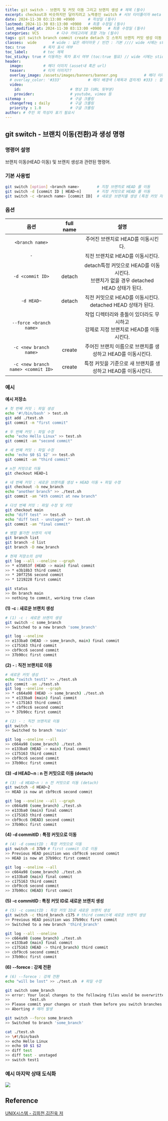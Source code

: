 ```yaml
---
title: git switch - 브랜치 및 커밋 이동 그리고 브랜치 생성 # 제목 (필수)
excerpt: checkout과 비슷하지만 달라지려고 노력중인 switch # 서브 타이틀이자 meta description (필수)
date: 2024-11-30 03:13:00 +0900      # 작성일 (필수)
lastmod: 2024-11-30 03:13:00 +0900   # 최종 수정일 (필수)
last_modified_at: 2024-11-30 03:13:00 +0900   # 최종 수정일 (필수)
categories: VCS        # 다수 카테고리에 포함 가능 (필수)
tags: git switch branch commit create detach 깃 스위치 브랜치 커밋 생성 이동                     # 태그 복수개 가능 (필수)
classes:  wide       # wide : 넓은 레이아웃 / 빈칸 : 기본 //// wide 시에는 sticky toc 불가
toc: true        # 목차 표시 여부
toc_label:       # toc 제목
toc_sticky: true # 이동하는 목차 표시 여부 (toc:true 필요) // wide 시에는 sticky toc 불가
header: 
  image:         # 헤더 이미지 (asset내 혹은 url)
  teaser:        # 티저 이미지??
  overlay_image: /assets/images/banners/banner.png            # 헤더 이미지 (제목과 겹치게)
  # overlay_color: '#333'            # 헤더 배경색 (제목과 겹치게) #333 : 짙은 회색 (필수)
  video:
    id:                      # 영상 ID (URL 뒷부분)
    provider:                # youtube, vimeo 등
sitemap :                    # 구글 크롤링
  changefreq : daily         # 구글 크롤링
  priority : 1.0             # 구글 크롤링
author: # 주인 외 작성자 표기 필요시
---
```

<!--postNo: 20241130_003-->


## git switch - 브랜치 이동(전환)과 생성 명령  

### 명령어 설명  

브랜치 이동(HEAD 이동) 및 브랜치 생성과 관련된 명령어.  

### 기본 사용법  

```bash
git switch [option] <branch name>        # 지정 브랜치로 HEAD 를 이동
git switch -d [commit ID | HEAD~n]       # 지정 커밋으로 HEAD 를 이동
git switch -c <branch name> [commit ID]  # 새로운 브랜치를 생성 (특정 커밋 지정 가능)
```

### 옵션  

|옵션|full name|설명|
|:---:|:---:|:---:|
|`<branch name>`||주어진 브랜치로 HEAD를 이동시킨다.|
|`-`||직전 브랜치로 HEAD를 이동시킨다.|
|`-d <commit ID>`|detach|detach특정 커밋으로 HEAD를 이동시킨다.<br>브랜치가 없을 경우 detached HEAD 상태가 된다.|
|`-d HEAD~`|detach|직전 커밋으로 HEAD를 이동시킨다. detached HEAD 상태가 된다.|
|`--force <branch name>`||작업 디렉터리와 충돌이 있더라도 무시하고<br>강제로 지정 브랜치로 HEAD를 이동시킨다.|
|`-c <new branch name>`|create|주어진 브랜치 이름으로 브랜치를 생성하고 HEAD를 이동시킨다.|
|`-c <new branch name> <commit ID>`|create|특정 커밋을 기준으로 새 브랜치를 생성하고 HEAD를 이동시킨다.|

### 예시  

**예시 저장소**  

```bash
# 첫 번째 커밋 : 파일 생성
echo '#!/bin/bash' > test.sh
git add ./test.sh
git commit -m "first commit"

# 두 번째 커밋 : 파일 수정
echo "echo Hello Linux" >> test.sh
git commit -am "second commit"

# 세 번째 커밋 : 파일 수정
echo 'echo $0 $1 $2' >> test.sh
git commit -am "third commit"

# n전 커밋으로 이동
git checkout HEAD~1

# 네 번째 커밋 : 새로운 브랜치를 생성 + HEAD 이동 + 파일 수정
git checkout -b new_branch
echo "another branch" >> ./test.sh
git commit -am "4th commit at new branch"

# 다섯 번째 커밋 : 파일 수정 및 커밋
git checkout main
echo "diff test" >> test.sh
echo "diff test - unstaged" >> test.sh
git commit -am "final commit"

# 병합 불가한 브랜치 삭제
git branch list
git branch -d list
git branch -D new_branch

# 현재 저장소의 상태 
git log --all --oneline --graph
>> * e35053f (HEAD -> main) final commit
>> * e3b18b3 third commit
>> * 20f7256 second commit
>> * 1219228 first commit

git status
>> On branch main
>> nothing to commit, working tree clean
```

**(1) -c : 새로운 브랜치 생성**  

```bash
# (1) -c : 새로운 브랜치 생성
git switch -c some_branch
>> Switched to a new branch 'some_branch'

git log --oneline
>> e133ba0 (HEAD -> some_branch, main) final commit
>> c175163 third commit
>> cbf9cc6 second commit
>> 37b90cc first commit
```

**(2) - : 직전 브랜치로 이동**   

```bash
# 새로운 커밋 생성
echo "switch test1" >> ./test.sh
git commit -am ./test.sh
git log --oneline --graph
>> * c664a98 (HEAD -> some_branch) ./test.sh
>> * e133ba0 (main) final commit
>> * c175163 third commit
>> * cbf9cc6 second commit
>> * 37b90cc first commit

# (2) - : 직전 브랜치로 이동
git switch -
>> Switched to branch 'main'

git log --oneline --all
>> c664a98 (some_branch) ./test.sh
>> e133ba0 (HEAD -> main) final commit
>> c175163 third commit
>> cbf9cc6 second commit
>> 37b90cc first commit
```

**(3) -d HEAD~n : n 전 커밋으로 이동 (detach)**  

```bash
# (3) -d HEAD~n : n 전 커밋으로 이동 (detach)
git switch -d HEAD~2
>> HEAD is now at cbf9cc6 second commit

git log --oneline --all --graph
>> c664a98 (some_branch) ./test.sh
>> e133ba0 (main) final commit
>> c175163 third commit
>> cbf9cc6 (HEAD) second commit
>> 37b90cc first commit
```

**(4) -d commitID : 특정 커밋으로 이동**  

```bash
# (4) -d commitID : 특정 커밋으로 이동
git switch -d 37b9 # first commit 으로 이동
>> Previous HEAD position was cbf9cc6 second commit
>> HEAD is now at 37b90cc first commit

git log --oneline --all
>> c664a98 (some_branch) ./test.sh
>> e133ba0 (main) final commit
>> c175163 third commit
>> cbf9cc6 second commit
>> 37b90cc (HEAD) first commit
```

**(5) -c commitID : 특정 커밋 ID로 새로운 브랜치 생성**  

```bash
# (5) -c commitID : 특정 커밋 ID로 새로운 브랜치 생성
git switch -c third_branch c175 # third commit에 새로운 브랜치 생성
>> Previous HEAD position was 37b90cc first commit
>> Switched to a new branch 'third_branch'

git log --all --oneline
>> c664a98 (some_branch) ./test.sh
>> e133ba0 (main) final commit
>> c175163 (HEAD -> third_branch) third commit
>> cbf9cc6 second commit
>> 37b90cc first commit
```

**(6) --forece : 강제 전환**  

```bash
# (6) --forece : 강제 전환
echo "will be lost" >> ./test.sh  # 파일 수정

git switch some_branch
>> error: Your local changes to the following files would be overwritten by checkout:
>>         test.sh
>> Please commit your changes or stash them before you switch branches.
>> Aborting # 에러 발생

git switch --force some_branch
>> Switched to branch 'some_branch'

cat ./test.sh
>> \#!/bin/bash
>> echo Hello Linux
>> echo $0 $1 $2
>> diff test
>> diff test - unstaged
>> switch test1
```

### 예시 마지막 상태 도식화  

![](/assets/images/20241130_003_001.png)


## Reference  

[UNIX시스템 - 김희천,김진욱 저](https://search.shopping.naver.com/book/catalog/41474371650)  
